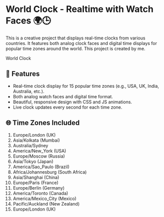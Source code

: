 # World Clock - Realtime with Watch Faces 🌍🕒

This is a creative project that displays real-time clocks from various countries. It features both analog clock faces and digital time displays for popular time zones around the world. This project is created by me.

World Clock

## 🌟 Features
- Real-time clock display for 15 popular time zones (e.g., USA, UK, India, Australia, etc.).
- Both analog watch faces and digital time format.
- Beautiful, responsive design with CSS and JS animations.
- Live clock updates every second for each time zone.

## 🌐 Time Zones Included
1. Europe/London (UK)
2. Asia/Kolkata (Mumbai)
3. Australia/Sydney
4. America/New_York (USA)
5. Europe/Moscow (Russia)
6. Asia/Tokyo (Japan)
7. America/Sao_Paulo (Brazil)
8. Africa/Johannesburg (South Africa)
9. Asia/Shanghai (China)
10. Europe/Paris (France)
11. Europe/Berlin (Germany)
12. America/Toronto (Canada)
13. America/Mexico_City (Mexico)
14. Pacific/Auckland (New Zealand)
15. Europe/London (UK)






